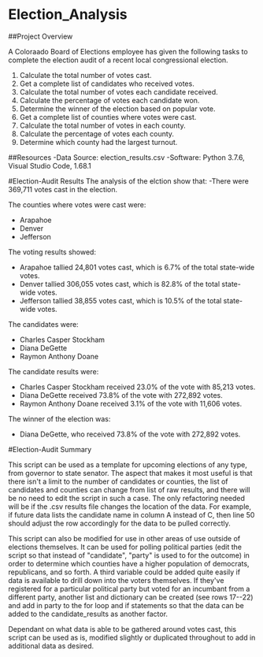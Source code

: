 # Election_Analysis

##Project Overview

A Coloraado Board of Elections employee has given the following tasks to complete the election audit of a recent local congressional election.

1. Calculate the total number of votes cast.
2. Get a complete list of candidates who received votes.
3. Calculate the total number of votes each candidate received.
4. Calculate the percentage of votes each candidate won.
5. Determine the winner of the election based on popular vote.
6. Get a complete list of counties where votes were cast.
7. Calculate the total number of votes in each county.
8. Calculate the percentage of votes each county.
9. Determine which county had the largest turnout.

##Resources
-Data Source: election_results.csv
-Software: Python 3.7.6, Visual Studio Code, 1.68.1

#Election-Audit Results
The analysis of the elction show that:
-There were 369,711 votes cast in the election.

The counties where votes were cast were:
  - Arapahoe
  - Denver
  - Jefferson
 
The voting results showed:
  - Arapahoe tallied 24,801 votes cast, which is 6.7% of the total state-wide votes.
  - Denver tallied 306,055 votes cast, which is 82.8% of the total state-wide votes.
  - Jefferson tallied 38,855 votes cast, which is 10.5% of the total state-wide votes.

The candidates were:
  - Charles Casper Stockham
  - Diana DeGette
  - Raymon Anthony Doane

The candidate results were:
  - Charles Casper Stockham received 23.0% of the vote with 85,213 votes.
  - Diana DeGette received 73.8% of the vote with 272,892 votes.
  - Raymon Anthony Doane received 3.1% of the vote with 11,606 votes.

The winner of the election was:
  - Diana DeGette, who received 73.8% of the vote with 272,892 votes.

#Election-Audit Summary

This script can be used as a template for upcoming elections of any type, from governor to state senator.  The aspect that makes it most useful is that there isn't a limit to the number of candidates or counties, the list of candidates and counties can change from list of raw results, and there will be no need to edit the script in such a case.  The only refactoring needed will be if the .csv results file changes the location of the data.  For example, if future data lists the candidate name in column A instead of C, then line 50 should adjust the row accordingly for the data to be pulled correctly.

This script can also be modified for use in other areas of use outside of elections themselves.  It can be used for polling political parties (edit the script so that instead of "candidate", "party" is used to for the outcome) in order to determine which counties have a higher population of democrats, republicans, and so forth.  A third variable could be added quite easily if data is available to drill down into the voters themselves.  If they've registered for a particular political party but voted for an incumbant from a different party, another list and dictionary can be created (see rows 17--22) and add in party to the for loop and if statements so that the data can be added to the candidate_results as another factor.

Dependant on what data is able to be gathered around votes cast, this script can be used as is, modified slightly or duplicated throughout to add in additional data as desired.
